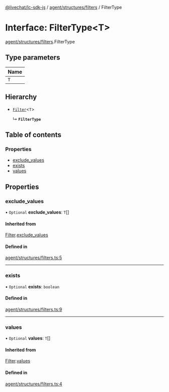 [@livechat/lc-sdk-js](../README.md) / [agent/structures/filters](../modules/agent_structures_filters.md) / FilterType

# Interface: FilterType<T\>

[agent/structures/filters](../modules/agent_structures_filters.md).FilterType

## Type parameters

| Name |
| :------ |
| `T` |

## Hierarchy

- [`Filter`](agent_structures_filters.Filter.md)<`T`\>

  ↳ **`FilterType`**

## Table of contents

### Properties

- [exclude\_values](agent_structures_filters.FilterType.md#exclude_values)
- [exists](agent_structures_filters.FilterType.md#exists)
- [values](agent_structures_filters.FilterType.md#values)

## Properties

### exclude\_values

• `Optional` **exclude\_values**: `T`[]

#### Inherited from

[Filter](agent_structures_filters.Filter.md).[exclude_values](agent_structures_filters.Filter.md#exclude_values)

#### Defined in

[agent/structures/filters.ts:5](https://github.com/livechat/lc-sdk-js/blob/d267eeb/src/agent/structures/filters.ts#L5)

___

### exists

• `Optional` **exists**: `boolean`

#### Defined in

[agent/structures/filters.ts:9](https://github.com/livechat/lc-sdk-js/blob/d267eeb/src/agent/structures/filters.ts#L9)

___

### values

• `Optional` **values**: `T`[]

#### Inherited from

[Filter](agent_structures_filters.Filter.md).[values](agent_structures_filters.Filter.md#values)

#### Defined in

[agent/structures/filters.ts:4](https://github.com/livechat/lc-sdk-js/blob/d267eeb/src/agent/structures/filters.ts#L4)
